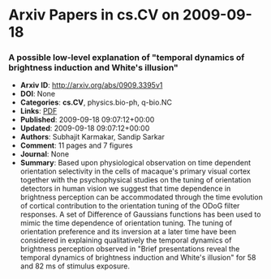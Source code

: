 # Arxiv Papers in cs.CV on 2009-09-18
### A possible low-level explanation of "temporal dynamics of brightness induction and White's illusion"
- **Arxiv ID**: http://arxiv.org/abs/0909.3395v1
- **DOI**: None
- **Categories**: **cs.CV**, physics.bio-ph, q-bio.NC
- **Links**: [PDF](http://arxiv.org/pdf/0909.3395v1)
- **Published**: 2009-09-18 09:07:12+00:00
- **Updated**: 2009-09-18 09:07:12+00:00
- **Authors**: Subhajit Karmakar, Sandip Sarkar
- **Comment**: 11 pages and 7 figures
- **Journal**: None
- **Summary**: Based upon physiological observation on time dependent orientation selectivity in the cells of macaque's primary visual cortex together with the psychophysical studies on the tuning of orientation detectors in human vision we suggest that time dependence in brightness perception can be accommodated through the time evolution of cortical contribution to the orientation tuning of the ODoG filter responses. A set of Difference of Gaussians functions has been used to mimic the time dependence of orientation tuning. The tuning of orientation preference and its inversion at a later time have been considered in explaining qualitatively the temporal dynamics of brightness perception observed in "Brief presentations reveal the temporal dynamics of brightness induction and White's illusion" for 58 and 82 ms of stimulus exposure.



